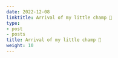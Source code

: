 ```yaml
---
date: 2022-12-08
linktitle: Arrival of my little champ 👶
type:
- post
- posts
title: Arrival of my little champ 👶
weight: 10
---
```



